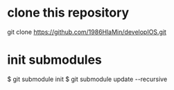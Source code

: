 # clone this repository
git clone https://github.com/1986HlaMin/developIOS.git

# init submodules
$ git submodule init
$ git submodule update --recursive
